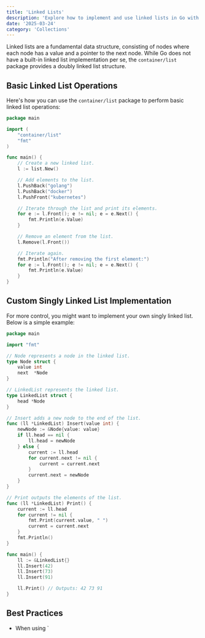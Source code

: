 ```yaml
---
title: 'Linked Lists'
description: 'Explore how to implement and use linked lists in Go with code examples and best practices'
date: '2025-03-24'
category: 'Collections'
---
```


Linked lists are a fundamental data structure, consisting of nodes where each node has a value and a pointer to the next node. While Go does not have a built-in linked list implementation per se, the `container/list` package provides a doubly linked list structure.

## Basic Linked List Operations

Here's how you can use the `container/list` package to perform basic linked list operations:

```go
package main

import (
	"container/list"
	"fmt"
)

func main() {
	// Create a new linked list.
	l := list.New()

	// Add elements to the list.
	l.PushBack("golang")
	l.PushBack("docker")
	l.PushFront("kubernetes")

	// Iterate through the list and print its elements.
	for e := l.Front(); e != nil; e = e.Next() {
		fmt.Println(e.Value)
	}

	// Remove an element from the list.
	l.Remove(l.Front())

	// Iterate again.
	fmt.Println("After removing the first element:")
	for e := l.Front(); e != nil; e = e.Next() {
		fmt.Println(e.Value)
	}
}
```

## Custom Singly Linked List Implementation

For more control, you might want to implement your own singly linked list. Below is a simple example:

```go
package main

import "fmt"

// Node represents a node in the linked list.
type Node struct {
	value int
	next  *Node
}

// LinkedList represents the linked list.
type LinkedList struct {
	head *Node
}

// Insert adds a new node to the end of the list.
func (ll *LinkedList) Insert(value int) {
	newNode := &Node{value: value}
	if ll.head == nil {
		ll.head = newNode
	} else {
		current := ll.head
		for current.next != nil {
			current = current.next
		}
		current.next = newNode
	}
}

// Print outputs the elements of the list.
func (ll *LinkedList) Print() {
	current := ll.head
	for current != nil {
		fmt.Print(current.value, " ")
		current = current.next
	}
	fmt.Println()
}

func main() {
	ll := &LinkedList{}
	ll.Insert(42)
	ll.Insert(73)
	ll.Insert(91)

	ll.Print() // Outputs: 42 73 91
}
```

## Best Practices

- When using `
